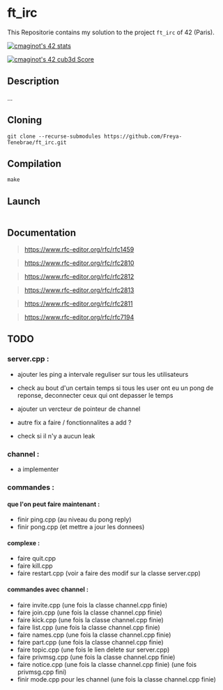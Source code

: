 # ft_irc

This Repositorie contains my solution to the project `ft_irc` of 42 (Paris).

[![cmaginot's 42 stats](https://badge42.vercel.app/api/v2/cl1s5sord008509mlo7xr33zy/stats?cursusId=21&coalitionId=45)](https://github.com/JaeSeoKim/badge42)

[![cmaginot's 42 cub3d Score](https://badge42.vercel.app/api/v2/cl1s5sord008509mlo7xr33zy/project/2580204)](https://github.com/JaeSeoKim/badge42)

## Description

...

## Cloning

```shell
git clone --recurse-submodules https://github.com/Freya-Tenebrae/ft_irc.git
```

## Compilation

```shell
make
```

## Launch

```shell

```

## Documentation

> https://www.rfc-editor.org/rfc/rfc1459

> https://www.rfc-editor.org/rfc/rfc2810

> https://www.rfc-editor.org/rfc/rfc2812

> https://www.rfc-editor.org/rfc/rfc2813

> https://www.rfc-editor.org/rfc/rfc2811

> https://www.rfc-editor.org/rfc/rfc7194

## TODO

### server.cpp :
- ajouter les ping a intervale reguliser sur tous les utilisateurs
- check au bout d'un certain temps si tous les user ont eu un pong de reponse, deconnecter ceux qui ont depasser le temps
- ajouter un vercteur de pointeur de channel

- autre fix a faire / fonctionnalites a add ?

- check si il n'y a aucun leak

### channel :
- a implementer

### commandes :
#### que l'on peut faire maintenant :
- finir ping.cpp (au niveau du pong reply)
- finir pong.cpp (et mettre a jour les donnees)

#### complexe :
- faire quit.cpp
- faire kill.cpp
- faire restart.cpp (voir a faire des modif sur la classe server.cpp)

#### commandes avec channel :
- faire invite.cpp (une fois la classe channel.cpp finie)
- faire join.cpp (une fois la classe channel.cpp finie)
- faire kick.cpp (une fois la classe channel.cpp finie)
- faire list.cpp (une fois la classe channel.cpp finie)
- faire names.cpp (une fois la classe channel.cpp finie)
- faire part.cpp (une fois la classe channel.cpp finie)
- faire topic.cpp (une fois le lien delete sur server.cpp)
- faire privmsg.cpp (une fois la classe channel.cpp finie)
- faire notice.cpp (une fois la classe channel.cpp finie) (une fois privmsg.cpp fini)
- finir mode.cpp pour les channel (une fois la classe channel.cpp finie)
